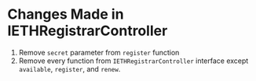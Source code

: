 # Changes Made in IETHRegistrarController

1. Remove `secret` parameter from `register` function
2. Remove every function from `IETHRegistrarController` interface except `available`, `register`, and `renew`.